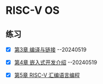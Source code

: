 # RISC-V OS

## 练习

- [x] [第3章 编译与链接](./exerices/ex3/ex3.md) --20240519

- [x] [第4章 嵌入式开发介绍](./exerices/ex4/ex4.md) --20240519

- [x] [第5章 RISC-V 汇编语言编程](./exerices/ex5/ex5.md)

